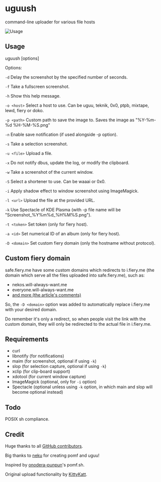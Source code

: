 # uguush

command-line uploader for various file hosts

![Usage](https://i.fiery.me/YB00.png)

## Usage

uguush [options]

Options:

`-d` Delay the screenshot by the specified number of seconds.

`-f` Take a fullscreen screenshot.

`-h` Show this help message.

`-o <host>` Select a host to use. Can be uguu, teknik, 0x0, ptpb, mixtape, lewd, fiery or doko.

`-p <path>` Custom path to save the image to. Saves the image as "%Y-%m-%d %H-%M-%S.png"

`-n` Enable save notification (if used alongside -p option).

`-s` Take a selection screenshot.

`-u <file>` Upload a file.

`-x` Do not notify dbus, update the log, or modify the clipboard.

`-w` Take a screenshot of the current window.

`-S` Select a shortener to use. Can be waaai or 0x0.

`-i` Apply shadow effect to window screenshot using ImageMagick.

`-l <url>` Upload the file at the provided URL.

`-k` Use Spectacle of KDE Plasma (with -p file name will be "Screenshot_%Y%m%d_%H%M%S.png").

`-t <token>` Set token (only for fiery host).

`-a <id>` Set numerical ID of an album (only for fiery host).

`-D <domain>` Set custom fiery domain (only the hostname without protocol).

## Custom fiery domain

safe.fiery.me have some custom domains which redirects to i.fiery.me (the domain which serve all the files uploaded into safe.fiery.me), such as:

- nekos.will-always-want.me
- everyone.will-always-want.me
- [and more (the article's comments)](https://blog.fiery.me/2018/09/29/Extra-domain/)

So, the `-D <domain>` option was added to automatically replace i.fiery.me with your desired domain.

Do remember it's only a redirect, so when people visit the link with the custom domain, they will only be redirected to the actual file in i.fiery.me.

## Requirements

- curl
- libnotify (for notifications)
- maim (for screenshot, optional if using `-k`)
- slop (for selection capture, optional if using `-k`)
- xclip (for clip-board support)
- xdotool (for current window capture)
- ImageMagick (optional, only for `-i` option)
- Spectacle (optional unless using `-k` option, in which main and slop will become optional instead)

## Todo

POSIX sh compliance.

## Credit

Huge thanks to all [GitHub contributors](https://github.com/jschx/uguush/graphs/contributors).

Big thanks to [neku](https://github.com/nokonoko) for creating pomf and uguu!

Inspired by [onodera-punpun](https://github.com/onodera-punpun)'s pomf.sh.

Original upload functionality by [KittyKatt](https://github.com/KittyKatt).
